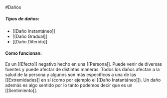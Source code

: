 #Daños 

##### Tipos de daños: 
- [[Daño Instantáneo]]
- [[Daño Gradual]]
- [[Daño Diferido]]

#### Como funcionan: 
Es un [[Efecto]] negativo hecho en una [[Persona]]. Puede venir de diversas fuentes y puede afectar de distintas maneras. Todos los daños afectan a la salud de la persona y algunos son más específicos a una de las  [[Extremidades]] en sí (como por ejemplo el [[Daño Instantáneo]]).
Un daño además es algo sentido por lo tanto podemos decir que es un [[Sentimiento]]. 
